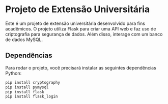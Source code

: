 # Projeto de Extensão Universitária

Este é um projeto de extensão universitária desenvolvido para fins acadêmicos. O projeto utiliza Flask para criar uma API web e faz uso de criptografia para segurança de dados. Além disso, interage com um banco de dados MySQL.

## Dependências

Para rodar o projeto, você precisará instalar as seguintes dependências Python:

```bash
pip install cryptography
pip install pymysql
pip install flask
pip install flask_login
```
